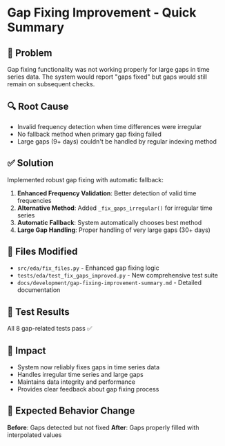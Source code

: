 # Gap Fixing Improvement - Quick Summary

## 🐛 Problem
Gap fixing functionality was not working properly for large gaps in time series data. The system would report "gaps fixed" but gaps would still remain on subsequent checks.

## 🔍 Root Cause
- Invalid frequency detection when time differences were irregular
- No fallback method when primary gap fixing failed
- Large gaps (9+ days) couldn't be handled by regular indexing method

## ✅ Solution
Implemented robust gap fixing with automatic fallback:

1. **Enhanced Frequency Validation**: Better detection of valid time frequencies
2. **Alternative Method**: Added `_fix_gaps_irregular()` for irregular time series
3. **Automatic Fallback**: System automatically chooses best method
4. **Large Gap Handling**: Proper handling of very large gaps (30+ days)

## 📁 Files Modified
- `src/eda/fix_files.py` - Enhanced gap fixing logic
- `tests/eda/test_fix_gaps_improved.py` - New comprehensive test suite
- `docs/development/gap-fixing-improvement-summary.md` - Detailed documentation

## 🧪 Test Results
All 8 gap-related tests pass ✅

## 🎯 Impact
- System now reliably fixes gaps in time series data
- Handles irregular time series and large gaps
- Maintains data integrity and performance
- Provides clear feedback about gap fixing process

## 🔄 Expected Behavior Change
**Before**: Gaps detected but not fixed
**After**: Gaps properly filled with interpolated values
